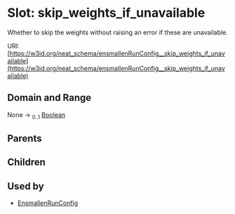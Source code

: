 
# Slot: skip_weights_if_unavailable


Whether to skip the weights without raising an error if these are unavailable.

URI: [https://w3id.org/neat_schema/ensmallenRunConfig__skip_weights_if_unavailable](https://w3id.org/neat_schema/ensmallenRunConfig__skip_weights_if_unavailable)


## Domain and Range

None &#8594;  <sub>0..1</sub> [Boolean](types/Boolean.md)

## Parents


## Children


## Used by

 * [EnsmallenRunConfig](EnsmallenRunConfig.md)
